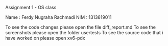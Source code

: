 Assignment 1 - OS class


Name : Ferdy Nugraha Rachmadi
NIM : 1313619011

To see the code changes please open the file diff_report.md
To see the screenshots please open the folder usertests
To see the source code that i have worked on please open xv6-pdx

